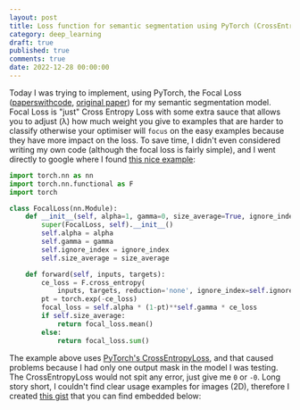 ```yaml
---
layout: post
title: Loss function for semantic segmentation using PyTorch (CrossEntropyLoss and BCELoss)
category: deep_learning
draft: true
published: true
comments: true
date: 2022-12-28 00:00:00
---
```


Today I was trying to implement, using PyTorch, the Focal Loss ([paperswithcode](https://paperswithcode.com/method/focal-loss), [original paper](https://arxiv.org/abs/1708.02002)) for my semantic segmentation model. Focal Loss is "just" Cross Entropy Loss with some extra sauce that allows you to adjust (&lambda;) how much weight you give to examples that are harder to classify otherwise your optimiser will `focus` on the easy examples because they have more impact on the loss. To save time, I didn't even considered writing my own code (although the focal loss is fairly simple), and I went directly to google where I found [this nice example](https://github.com/VainF/DeepLabV3Plus-Pytorch/blob/0c67dce524b2eb94dc3587ff2832e28f11440cae/utils/loss.py):

```python
import torch.nn as nn
import torch.nn.functional as F
import torch 

class FocalLoss(nn.Module):
    def __init__(self, alpha=1, gamma=0, size_average=True, ignore_index=255):
        super(FocalLoss, self).__init__()
        self.alpha = alpha
        self.gamma = gamma
        self.ignore_index = ignore_index
        self.size_average = size_average

    def forward(self, inputs, targets):
        ce_loss = F.cross_entropy(
            inputs, targets, reduction='none', ignore_index=self.ignore_index)
        pt = torch.exp(-ce_loss)
        focal_loss = self.alpha * (1-pt)**self.gamma * ce_loss
        if self.size_average:
            return focal_loss.mean()
        else:
            return focal_loss.sum()
```

The example above uses [PyTorch's CrossEntropyLoss](https://pytorch.org/docs/stable/generated/torch.nn.CrossEntropyLoss.html), and that caused problems because I had only one output mask in the model I was testing. The CrossEntropyLoss would not spit any error, just give me `0` or `-0`. Long story short, I couldn't find clear usage examples for images (2D), therefore I created [this gist](https://gist.github.com/ricardodeazambuja/7b079fc8426d860b73666873e2dafa50) that you can find embedded below:

<script src="https://gist.github.com/ricardodeazambuja/7b079fc8426d860b73666873e2dafa50.js"></script>